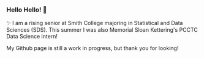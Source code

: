 ### Hello Hello! 👋

✨ I am a rising senior at Smith College majoring in Statistical and Data Sciences (SDS). This summer I was also Memorial Sloan Kettering's PCCTC Data Science intern! 

My Github page is still a work in progress, but thank you for looking! 

